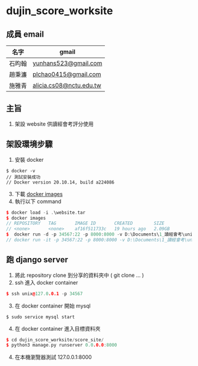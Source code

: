 # dujin_score_worksite
## 成員 email
|名字|gmail|
|-|-|
|石昀翰|yunhans523@gmail.com|
|趙秉濂|plchao0415@gmail.com|
|施雅青|alicia.cs08@nctu.edu.tw|
## 主旨
1. 架設 website 供讀經會考評分使用
## 架設環境步驟
1. 安裝 docker
```
$ docker -v
// 測試安裝成功
// Docker version 20.10.14, build a224086
```
3. 下載 [docker images](https://drive.google.com/file/d/18qb9hOHK8lb4DNeoTxx-tQfXRx7NPJVy/view?usp=drive_link)
4. 執行以下 command
```cpp
$ docker load -i .\website.tar
$ docker images
// REPOSITORY   TAG       IMAGE ID       CREATED        SIZE
// <none>       <none>    af16f511733c   19 hours ago   2.09GB
$  docker run -d -p 34567:22 -p 8000:8000 -v D:\Documents\1_讀經會考\unix:/home/unix af16f511733c
// docker run -it -p 34567:22 -p 8000:8000 -v D:\Documents\1_讀經會考\unix:/home/unix af16f511733c
```
## 跑 django server
1. 將此 repository clone 到分享的資料夾中 ( git clone ... )
2. ssh 進入 docker container
```cpp
$ ssh unix@127.0.0.1 -p 34567
```
3. 在 docker container 開始 mysql
```
$ sudo service mysql start
```
4. 在 docker container 進入目標資料夾
```cpp
$ cd dujin_score_worksite/score_site/
$ python3 manage.py runserver 0.0.0.0:8000
```
4. 在本機瀏覽器測試 127.0.0.1:8000

